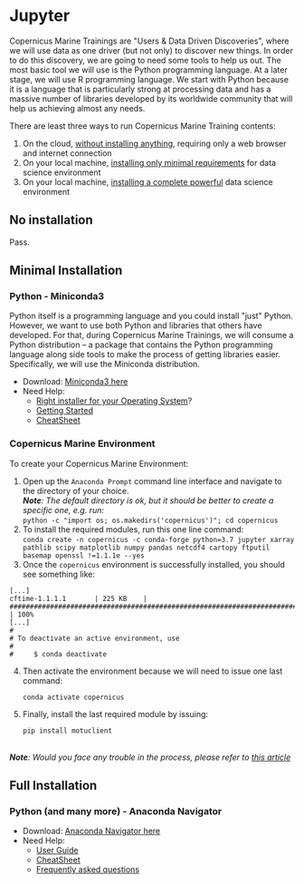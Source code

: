 # Jupyter

Copernicus Marine Trainings are "Users & Data Driven Discoveries", where we will use data as one driver (but not only) to discover new things. In order to do this discovery, we are going to need some tools to help us out. The most basic tool we will use is the Python programming language. At a later stage, we will use R programming language. We start with Python because it is a language that is particularly strong at processing data and has a massive number of libraries developed by its worldwide community that will help us achieving almost any needs.

There are least three ways to run Copernicus Marine Training contents:
1. On the cloud, [without installing anything](https://github.com/copernicusmarine/knowledgebase/new/master#no-installation), requiring only a web browser and internet connection
2. On your local machine, [installing only minimal requirements](https://github.com/copernicusmarine/knowledgebase/new/master#minimal-installation) for data science environment
3. On your local machine, [installing a complete powerful](https://github.com/copernicusmarine/knowledgebase/new/master#full-installation) data science environment

## No installation

Pass.

## Minimal Installation

### Python - Miniconda3

Python itself is a programming language and you could install "just" Python. However, we want to use both Python and libraries that others have developed. For that, during Copernicus Marine Trainings, we will consume a Python distribution – a package that contains the Python programming language along side tools to make the process of getting libraries easier. Specifically, we will use the Miniconda distribution.

- Download: [Miniconda3 here](https://conda.io/miniconda.html)
- Need Help: 
  - [Right installer for your Operating System](https://conda.io/projects/conda/en/latest/user-guide/install/index.html)?
  - [Getting Started](https://conda.io/projects/conda/en/latest/user-guide/getting-started.html)
  - [CheatSheet](https://conda.io/projects/conda/en/latest/_downloads/843d9e0198f2a193a3484886fa28163c/conda-cheatsheet.pdf)

### Copernicus Marine Environment

To create your Copernicus Marine Environment:
1. Open up the `Anaconda Prompt` command line interface and navigate to the directory of your choice._<br>**Note**: The default directory is ok, but it should be better to create a specific one, e.g. run:_<br>`python -c "import os; os.makedirs('copernicus')"; cd copernicus`<br>
2. To install the required modules, run this one line command:<br>
`conda create -n copernicus -c conda-forge python=3.7 jupyter xarray pathlib scipy matplotlib numpy pandas netcdf4 cartopy ftputil basemap openssl !=1.1.1e --yes`<br>
3. Once the `copernicus` environment is successfully installed, you should see something like:
```
[...]
cftime-1.1.1.1       | 225 KB    | ############################################################################ | 100%
[...]
#
# To deactivate an active environment, use
#
#     $ conda deactivate
```

4. Then activate the environment because we will need to issue one last command:

     `conda activate copernicus`

5. Finally, install the last required module by issuing:

     `pip install motuclient`

_<br>**Note**: Would you face any trouble in the process, please refer to [this article](http://marine.copernicus.eu/faq/what-are-the-motu-and-python-requirements/?idpage=169)_<br>


## Full Installation

### Python (and many more) - Anaconda Navigator
- Download: [Anaconda Navigator here](https://docs.anaconda.com/anaconda/install/)
- Need Help:
  - [User Guide](https://docs.anaconda.com/anaconda/user-guide/)
  - [CheatSheet](https://docs.anaconda.com/_downloads/9ee215ff15fde24bf01791d719084950/Anaconda-Starter-Guide.pdf)
  - [Frequently asked questions](https://docs.anaconda.com/anaconda/user-guide/faq/)


